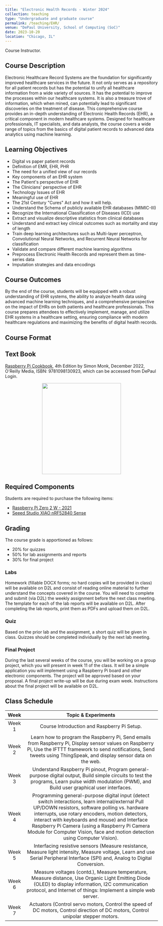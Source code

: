 ```yaml
---
title: "Electronic Health Records - Winter 2024"
collection: teaching
type: "Undergraduate and graduate course"
permalink: /teaching/EHR/
venue: "DePaul University, School of Computing (SoC)"
date: 2023-10-20
location: "Chicago, IL"
---
```

 Course Instructor.


## Course Description
Electronic Healthcare Record Systems are the foundation for significantly improved healthcare services in the future. It not only serves as a repository for all patient records but has the potential to unify all healthcare information from a wide variety of sources. It has the potential to improve the processes within our healthcare systems. It is also a treasure trove of information, which when mined, can potentially lead to significant discoveries on the treatment of disease. This comprehensive course provides an in-depth understanding of Electronic Health Records (EHR), a critical component in modern healthcare systems. Designed for healthcare professionals, IT specialists, and data analysts, the course covers a wide range of topics from the basics of digital patient records to advanced data analytics using machine learning.

## Learning Objectives
* Digital vs paper patient records
* Definition of EMR, EHR, PHR
* The need for a unified view of our records
* Key components of an EHR system
* The Patient's perspective of EHR
* The Clinicians' perspective of EHR
* Technology Issues of EHR
* Meaningful use of EHR
* The 21st Century "Cures" Act and how it will help.
* Understand the Schema of publicly available EHR databases (MIMIC-III)
* Recognize the International Classification of Diseases (ICD) use
* Extract and visualize descriptive statistics from clinical databases
* Understand and extract key clinical outcomes such as mortality and stay of length
* Train deep learning architectures such as Multi-layer perceptron, Convolutional Neural Networks, and Recurrent Neural Networks for classification
* Validate and compare different machine learning algorithms
* Preprocess Electronic Health Records and represent them as time-series data
* Imputation strategies and data encodings

## Course Outcomes
By the end of the course, students will be equipped with a robust understanding of EHR systems, the ability to analyze health data using advanced machine learning techniques, and a comprehensive perspective on the impact of EHRs on both patients and healthcare professionals. This course prepares attendees to effectively implement, manage, and utilize EHR systems in a healthcare setting, ensuring compliance with modern healthcare regulations and maximizing the benefits of digital health records.


## Course Format



## Text Book
[Raspberry Pi Cookbook](https://www.oreilly.com/library/view/raspberry-pi-cookbook/9781098130916/), 4th Edition by Simon Monk, December 2022, O'Reilly Media, ISBN: 9781098130923, which can be accessed from DePaul Login.

<p align="center">
    <img width="260" height="300" src="https://m.media-amazon.com/images/I/81E-rfvRILL._SY522_.jpg)https://m.media-amazon.com/images/I/81E-rfvRILL._SY522_.jpg">
 </p> 

## Required Components
  Students are required to purchase the following items:
  * [Raspberry Pi Zero 2 W - 2021](https://www.amazon.com/Raspberry-Zero-Bluetooth-RPi-2W/dp/B09LH5SBPS)
  * [Seeed Studio XIAO nRF52840 Sense](https://www.amazon.com/Seeed-Studio-XIAO-nRF52840-Sense/dp/B09T94SZ8K/ref=sr_1_1?crid=2MJOLG5KGMR7P&keywords=seeed%2Bxiao%2Bsense&qid=1699672428&s=electronics&sprefix=seeed%2Bxiao%2Bsens%2Celectronics%2C99&sr=1-1&th=1)

## Grading 
The course grade is apportioned as follows:
* 20% for quizzes
* 50% for lab assignments and reports 
* 30% for final project	

### Labs
Homework (fillable DOCX forms; no hard copies will be provided in class) will be available on D2L and consist of reading online material to further understand the concepts covered in the course. You will need to complete and submit (via D2L) the weekly assignment before the next class meeting. The template for each of the lab reports will be available on D2L. After completing the lab reports, print them as PDFs and upload them on D2L.

### Quiz
Based on the prior lab and the assignment, a short quiz will be given in class. Quizzes should be completed individually by the next lab meeting.

### Final Project
During the last several weeks of the course, you will be working on a group project, which you will present in week 11 of the class. It will be a simple application you will implement using a Raspberry Pi board and other electronic components. The project will be approved based on your proposal. A final project write-up will be due during exam week. Instructions about the final project will be available on D2L.

## Class Schedule 


| Week      | Topic & Experiments |
| :-----------: 	| :-----------: |	 
| Week 1      | Course Introduction and Raspberry Pi Setup.| 
| Week 2   | Learn how to program the Raspberry Pi, Send emails from Raspberry Pi, Display sensor values on Raspberry Pi, Use the IFTTT framework to send notifications, Send tweets using ThingSpeak, and display sensor data on the web.|
| Week 3	| Understand Raspberry Pi pinout, Program general-purpose digital output, Build simple circuits to test the programs, Learn pulse width modulation (PWM), and Build user graphical user interfaces.|
| Week 4	| Programming general-purpose digital input (detect switch interactions, learn internal/external Pull UP/DOWN resistors, software polling vs. hardware interrupts, use rotary encoders, motion detectors, interact with keyboards and mouse) and Interface Raspberry Pi Camera (using a Raspberry Pi Camera Module for Computer Vision, face and motion detection using Computer Vision).|
|Week 5	| Interfacing resistive sensors (Measure resistance, Measure light intensity, Measure voltage, Learn and use Serial Peripheral Interface (SPI) and, Analog to Digital Conversion.|
|Week 6	| Measure voltages (contd.), Measure temperature, Measure distance, Use Organic Light Emitting Diode (OLED) to display information, I2C communication protocol, and Internet of things: Implement a simple web server.|
|Week 7	| Actuators (Control servo motors, Control the speed of DC motors, Control direction of DC motors, Control unipolar stepper motors.|

